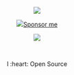 <p align="center">
  <a href="https://github.com/anuraghazra/github-readme-stats"><img src="https://github-readme-stats.vercel.app/api?username=ErikEJ&count_private=true&theme=dark&include_all_commits=true&show_icons=true"></a>
</p>
<p align="center">
  <a href="https://img.shields.io/github/sponsors/ErikEJ"><img src="https://img.shields.io/twitter/follow/ErikEJ">Sponsor me</a>
</p>
<p align="center">
  <a href="https://twitter.com/CasperGN"><img src="https://img.shields.io/twitter/follow/ErikEJ"></a>
</p>
<p></br></p>
<p align="center">
  I :heart: Open Source
</p>
